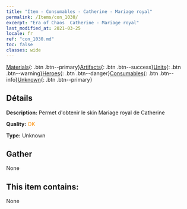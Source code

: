 ```yaml
---
title: "Item - Consumables - Catherine - Mariage royal"
permalink: /Items/con_1030/
excerpt: "Era of Chaos  Catherine - Mariage royal"
last_modified_at: 2021-03-25
locale: fr
ref: "con_1030.md"
toc: false
classes: wide
---
```

 [Materials](/fr/Items/){: .btn .btn--primary}[Artifacts](/fr/Items/Artifacts/){: .btn .btn--success}[Units](/fr/Items/Units/){: .btn .btn--warning}[Heroes](/fr/Items/Heroes/){: .btn .btn--danger}[Consumables](/fr/Items/Consumables/){: .btn .btn--info}[Unknown](/fr/Items/Unknown/){: .btn .btn--primary}

## Détails
 **Description:** Permet d'obtenir le skin Mariage royal de Catherine

 **Quality:** <span style="color: #FF8C00">OK</span>

 **Type:** Unknown

## Gather

  None

## This item contains:

  None

